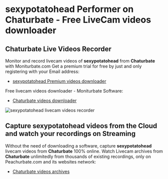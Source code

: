 # sexypotatohead Performer on Chaturbate - Free LiveCam videos downloader

## Chaturbate Live Videos Recorder

Monitor and record livecam videos of **sexypotatohead** from **Chaturbate** with Moniturbate.com
Get a premium trial for free by just and only registering with your Email address:
* [sexypotatohead Premium videos downloader](https://moniturbate.com/request-demo-licence-key.html)

Free livecam videos downloader - Moniturbate Software:
* [Chaturbate videos downloader](https://moniturbate.com/moniturbate-download-software.html)

![sexypotatohead livecam videos recorder](https://peachurnet.com/templates/moniturbate-software.png)


## Capture sexypotatohead videos from the Cloud and watch your recordings on Streaming

Without the need of downloading a software, capture **sexypotatohead** livecam videos from **Chaturbate** 100% online.
Watch Livecam archives from **Chaturbate** unlimitedly from thousands of existing recordings, only on Peachurbate.com and its websites network:
* [Chaturbate videos archives](https://peachurnet.com/)